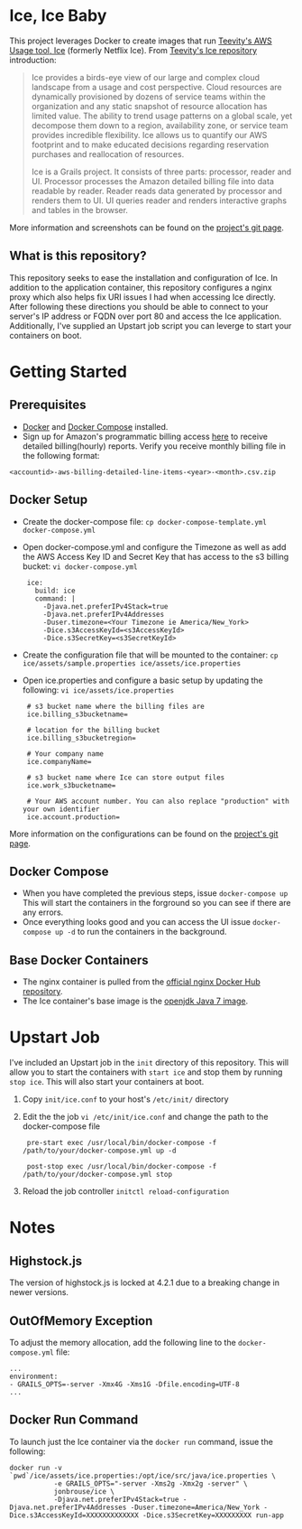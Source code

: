 # Ice, Ice Baby 

This project leverages Docker to create images that run [Teevity's AWS Usage tool, Ice](https://github.com/Teevity/ice) (formerly Netflix Ice). From [Teevity's Ice repository](https://github.com/Teevity/ice) introduction:

> Ice provides a birds-eye view of our large and complex cloud landscape
> from a usage and cost perspective. Cloud resources are dynamically
> provisioned by dozens of service teams within the organization and any
> static snapshot of resource allocation has limited value. The ability
> to trend usage patterns on a global scale, yet decompose them down to
> a region, availability zone, or service team provides incredible
> flexibility. Ice allows us to quantify our AWS footprint and to make
> educated decisions regarding reservation purchases and reallocation of
> resources.
> 
> Ice is a Grails project. It consists of three parts: processor, reader
> and UI. Processor processes the Amazon detailed billing file into data
> readable by reader. Reader reads data generated by processor and
> renders them to UI. UI queries reader and renders interactive graphs
> and tables in the browser.

More information and screenshots can be found on the [project's git page](https://github.com/Teevity/ice). 

## What is this repository?

This repository seeks to ease the installation and configuration of Ice. In addition to the application container, this repository configures a nginx proxy which also helps fix URI issues I had when accessing Ice directly. After following these directions you should be able to connect to your server's IP address or FQDN over port 80 and access the Ice application. Additionally, I've supplied an Upstart job script you can leverge to start your containers on boot.

# Getting Started

## Prerequisites 

 - [Docker](https://docs.docker.com/installation/) and [Docker Compose](https://docs.docker.com/compose/install/) installed.
 - Sign up for Amazon's programmatic billing access [here](http://docs.aws.amazon.com/awsaccountbilling/latest/aboutv2/detailed-billing-reports.html) to receive detailed billing(hourly) reports. Verify you receive monthly billing file in the following format: 
 
 ```<accountid>-aws-billing-detailed-line-items-<year>-<month>.csv.zip```


## Docker Setup

 - Create the docker-compose file: `cp docker-compose-template.yml docker-compose.yml` 
 - Open docker-compose.yml and configure the Timezone as well as add the AWS Access Key ID and Secret Key that has access to the s3 billing bucket: `vi docker-compose.yml`

	    ice:
	      build: ice
	      command: |
	        -Djava.net.preferIPv4Stack=true
	        -Djava.net.preferIPv4Addresses
	        -Duser.timezone=<Your Timezone ie America/New_York>
	        -Dice.s3AccessKeyId=<s3AccessKeyId>
	        -Dice.s3SecretKey=<s3SecretKeyId>
       
 - Create the configuration file that will be mounted to the container: `cp ice/assets/sample.properties ice/assets/ice.properties`
 - Open ice.properties and configure a basic setup by updating the following: `vi ice/assets/ice.properties` 
    
	    # s3 bucket name where the billing files are
	    ice.billing_s3bucketname=

	    # location for the billing bucket
	    ice.billing_s3bucketregion=
	    
	    # Your company name
	    ice.companyName=
	    
	    # s3 bucket name where Ice can store output files
	    ice.work_s3bucketname=
	    
	    # Your AWS account number. You can also replace "production" with your own identifier 
	    ice.account.production=

More information on the configurations can be found on the [project's git page](https://github.com/Teevity/ice). 

## Docker Compose

 - When you have completed the previous steps, issue `docker-compose up` This will start the containers in the forground so you can see if there are any errors.
 - Once everything looks good and you can access the UI issue `docker-compose up -d` to run the containers in the background.

## Base Docker Containers

- The nginx container is pulled from the [official nginx Docker Hub repository](https://registry.hub.docker.com/_/nginx/).
- The Ice container's base image is the [openjdk Java 7 image](https://hub.docker.com/_/openjdk/).

# Upstart Job

I've included an Upstart job in the `init` directory of this repository. This will allow you to start the containers with `start ice` and stop them by running `stop ice`.  This will also start your containers at boot.

1. Copy `init/ice.conf` to your host's `/etc/init/` directory
2. Edit the the job `vi /etc/init/ice.conf` and change the path to the docker-compose file
	
	    pre-start exec /usr/local/bin/docker-compose -f /path/to/your/docker-compose.yml up -d

		post-stop exec /usr/local/bin/docker-compose -f /path/to/your/docker-compose.yml stop

4. Reload the job controller `initctl reload-configuration`

# Notes

## Highstock.js

The version of highstock.js is locked at 4.2.1 due to a breaking change in newer versions.

## OutOfMemory Exception

To adjust the memory allocation, add the following line to the `docker-compose.yml` file:

```
...
environment:
- GRAILS_OPTS=-server -Xmx4G -Xms1G -Dfile.encoding=UTF-8
...
```

## Docker Run Command

To launch just the Ice container via the `docker run` command, issue the following:

```
docker run -v `pwd`/ice/assets/ice.properties:/opt/ice/src/java/ice.properties \
           -e GRAILS_OPTS="-server -Xms2g -Xmx2g -server" \
           jonbrouse/ice \
           -Djava.net.preferIPv4Stack=true -Djava.net.preferIPv4Addresses -Duser.timezone=America/New_York -Dice.s3AccessKeyId=XXXXXXXXXXXXX -Dice.s3SecretKey=XXXXXXXXX run-app
```
